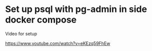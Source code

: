 # Set up psql with pg-admin in side docker compose

Video for setup

https://www.youtube.com/watch?v=eKEzq59FhEw
